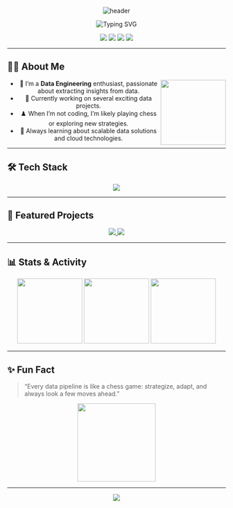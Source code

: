 <!-- Profile Banner -->
<p align="center">
  <img src="https://capsule-render.vercel.app/api?type=waving&color=gradient&height=220&section=header&text=Hi%20there,%20I'm%20Nusrath!&fontSize=40&fontAlign=50&fontColor=fff" alt="header" />
</p>

<!-- Animated Typing Text -->
<p align="center">
  <img src="https://readme-typing-svg.demolab.com?font=Fira+Code&pause=1000&color=F7971E&center=true&vCenter=true&width=435&lines=Passionate+Data+Engineer;Exploring+Big+Data+Worlds;Building+Smart+Pipelines;Chess+Enthusiast+%E2%99%9C" alt="Typing SVG" />
</p>

<!-- Social Badges (Add your links where needed) -->
<p align="center">
  <a href="https://www.linkedin.com/in/[YOUR-LINKEDIN]"><img src="https://img.shields.io/badge/LinkedIn-0A66C2?style=for-the-badge&logo=linkedin&logoColor=white"/></a>
  <a href="https://[YOUR-PORTFOLIO]"><img src="https://img.shields.io/badge/Portfolio-222?style=for-the-badge&logo=githubpages&logoColor=white"/></a>
  <a href="https://twitter.com/[YOUR-TWITTER]"><img src="https://img.shields.io/badge/Twitter-1DA1F2?style=for-the-badge&logo=twitter&logoColor=white"/></a>
  <a href="mailto:[YOUR-EMAIL]"><img src="https://img.shields.io/badge/Email-D14836?style=for-the-badge&logo=gmail&logoColor=white"/></a>
</p>

---

## 👨‍💻 About Me

<div align="center">

<img src="https://media.giphy.com/media/du3J3cXyzhj75IOgvA/giphy.gif" width="150" align="right">

- 🔭 I’m a **Data Engineering** enthusiast, passionate about extracting insights from data.
- 🚀 Currently working on several exciting data projects.
- ♟️ When I’m not coding, I’m likely playing chess or exploring new strategies.
- 🌱 Always learning about scalable data solutions and cloud technologies.

</div>

---

## 🛠️ Tech Stack

<p align="center">
  <img src="https://skillicons.dev/icons?i=python,java,sql,aws,gcp,docker,linux,git,airflow,spark,pandas&perline=8" />
</p>

---

## 🌟 Featured Projects

<p align="center">
  <!-- Replace the repo/project names with your actual projects -->
  <a href="https://github.com/nusrathdev/[PROJECT1]">
    <img src="https://github-readme-stats.vercel.app/api/pin/?username=nusrathdev&repo=[PROJECT1]&theme=radical" />
  </a>
  <a href="https://github.com/nusrathdev/[PROJECT2]">
    <img src="https://github-readme-stats.vercel.app/api/pin/?username=nusrathdev&repo=[PROJECT2]&theme=radical" />
  </a>
</p>

---

## 📊 Stats & Activity

<p align="center">
  <img src="https://github-readme-stats.vercel.app/api?username=nusrathdev&show_icons=true&theme=radical&hide_border=true" height="150"/>
  <img src="https://github-readme-streak-stats.herokuapp.com/?user=nusrathdev&theme=radical&hide_border=true" height="150"/>
  <img src="https://github-readme-stats.vercel.app/api/top-langs/?username=nusrathdev&layout=compact&theme=radical&hide_border=true" height="150"/>
</p>

---

## ✨ Fun Fact

> “Every data pipeline is like a chess game: strategize, adapt, and always look a few moves ahead.”

<p align="center">
  <img src="https://media.giphy.com/media/L8K62iTDkzGX6/giphy.gif" width="180" />
</p>

---

<p align="center">
  <img src="https://capsule-render.vercel.app/api?type=waving&color=gradient&height=120&section=footer"/>
